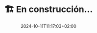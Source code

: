 ---
title: 🏗️ En construcción...
date: 2024-10-11T11:17:03+02:00
hideMeta: true
ShowBreadCrumbs: false
---